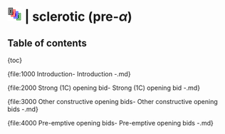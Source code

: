 # ![sclerotic](https://raw.githubusercontent.com/aornota/sclerotic/main/src/resources/tpoc-32x32.png) | sclerotic (pre-_α_)

## Table of contents

{toc}

{file:1000 Introduction\- Introduction -.md}

{file:2000 Strong (1C) opening bid\- Strong (1C) opening bid -.md}

{file:3000 Other constructive opening bids\- Other constructive opening bids -.md}

{file:4000 Pre-emptive opening bids\- Pre-emptive opening bids -.md}
